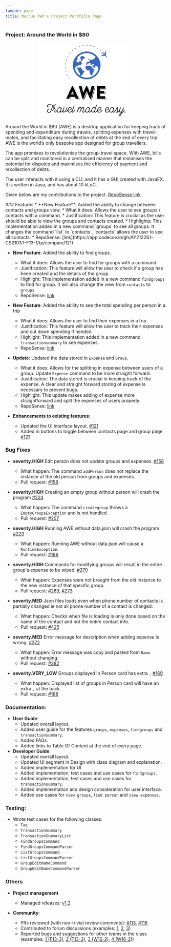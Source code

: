 ```yaml
---
layout: page
title: Marcus Peh's Project Portfolio Page
---
```


### Project: Around the World in $80

<p align="center">
    <img src="../images/awelogo.png" alt="awe logo" width="300" />
</p>

Around the World in $80 (AWE) is a desktop application for keeping track of spending and expenditure during travels, splitting expenses with travel-mates, and facilitating easy recollection of debts at the end of every trip. AWE is the world’s only bespoke app designed for group travellers.

The app promises to revolutionise the group-travel space. With AWE, bills can be split and monitored in a centralised manner that minimises the potential for disputes and maximises the efficiency of payment and recollection of debts.

The user interacts with it using a CLI, and it has a GUI created with JavaFX. It is written in Java, and has about 10 kLoC.

Given below are my contributions to the project. [RepoSense link](https://nus-cs2103-ay2122s1.github.io/tp-dashboard/?search=marcuspeh&sort=groupTitle&sortWithin=title&timeframe=commit&mergegroup=&groupSelect=groupByRepos&breakdown=true&checkedFileTypes=docs~functional-code~test-code~other&since=2021-09-17)

<div style="page-break-after: always;"></div>
### Features
* **New Feature**: Added the ability to change between contacts and groups view.
  * What it does: Allows the user to see groups / contacts with a command.
  * Justification: This feature is crucial as the user should be able to view the groups and contacts created.
  * Highlights: This implementation added in a new command `groups` to see all groups. It changes the command `list` to `contacts`. `contacts` allows the user to see all contacts.
  * RepoSense: [link](https://app.codecov.io/gh/AY2122S1-CS2103T-F13-1/tp/compare/121)
  
* **New Feature**: Added the ability to find groups.
  * What it does: Allows the user to find for groups with a command.
  * Justification: This feature will allow the user to check if a group has been created and the details of the group.
  * Highlight: This implementation added in a new command `findgroups` to find for group. It will also change the view from `contacts` to `groups`.
  * RepoSense: [link](https://app.codecov.io/gh/AY2122S1-CS2103T-F13-1/tp/compare/163)

* **New Feature**: Added the ability to see the total spending per person in a trip
  * What it does: Allows the user to find their expenses in a trip.
  * Justification: This feature will allow the user to track their expenses and cut down spending if needed.
  * Highlight: This implementation added in a new command `transactionsummary` to see expenses.
  * RepoSense: [link](https://app.codecov.io/gh/AY2122S1-CS2103T-F13-1/tp/compare/206)

* **Update**: Updated the data stored in `Expense` and `Group`.
  * What it does: Allows for the splitting in expense between users of a group. Update `Expense` command to be more straight forward.
  * Justification: The data stored is crucial in keeping track of the expense. A clear and straight forward storing of expense is necessary to prevent bugs.
  * Highlight: This update makes adding of expense more straightforward and split the expenses of users properly.
  * RepoSense: [link](https://app.codecov.io/gh/AY2122S1-CS2103T-F13-1/tp/compare/245)

* **Enhancements to existing features**:
  * Updated the UI interface layout. [\#121](https://github.com/AY2122S1-CS2103T-F13-1/tp/pull/121)
  * Added in buttons to toggle between contacts page and group page [\#121](https://github.com/AY2122S1-CS2103T-F13-1/tp/pull/121)

<div style="page-break-after: always;"></div>

### Bug Fixes
* **severity.HIGH** Edit person does not update groups and expenses. [\#158](https://github.com/AY2122S1-CS2103T-F13-1/tp/issues/153)
   * What happen: The command `addPerson` does not replace the instance of the old person from groups and expenses.
   * Pull request: [\#158](https://github.com/AY2122S1-CS2103T-F13-1/tp/pull/158)
   
* **severity.HIGH** Creating an empty group without person will crash the program [\#224](https://github.com/AY2122S1-CS2103T-F13-1/tp/issues/224)
    * What happen: The command `creategroup` throws a `EmptyGroupsException` and is not handled.
    * Pull request: [\#207](https://github.com/AY2122S1-CS2103T-F13-1/tp/pull/207)
    
* **severity.HIGH** Running AWE without data.json will crash the program [\#223](https://github.com/AY2122S1-CS2103T-F13-1/tp/issues/223)
    * What happen: Running AWE without data.json will cause a `RuntimeException`. 
    * Pull request: [\#186](https://github.com/AY2122S1-CS2103T-F13-1/tp/issues/186)
    
* **severity.HIGH** Commands for modifying groups will result in the entire group's expense to be wiped. [\#270](https://github.com/AY2122S1-CS2103T-F13-1/tp/issues/270)
    * What happen: Expenses were not brought from the old instance to the new instance of that specific group.
    * Pull request: [\#269](https://github.com/AY2122S1-CS2103T-F13-1/tp/pull/269), [\#273](https://github.com/AY2122S1-CS2103T-F13-1/tp/pull/273)

* **severity.MED** Json files loads even when phone number of contacts is partially changed ie not all phone number of a contact is changed.
    * What happen: Checks when file is loading is only done based on the name of the contact and not the entire contact info.
    * Pull request: [\#425](https://github.com/AY2122S1-CS2103T-F13-1/tp/pull/425)

* **severity.MED** Error message for description when adding expense is wrong. [\#372](https://github.com/AY2122S1-CS2103T-F13-1/tp/issues/372)
    * What happen: Error message was copy and pasted from `Name` without changing.
    * Pull request: [\#382](https://github.com/AY2122S1-CS2103T-F13-1/tp/pull/382/files#diff-91ad22c2685d5cac2700257474d618c27554371ea585eaf29d2f17d7a66791a0)

* **severity.VERY_LOW** Groups displayed in Person card has extra `,` [\#169](https://github.com/AY2122S1-CS2103T-F13-1/tp/issues/169)
    * What happen: Displayed list of groups in Person card will have an extra `,` at the back.
    * Pull request: [\#188](https://github.com/AY2122S1-CS2103T-F13-1/tp/pull/188)
    
<div style="page-break-after: always;"></div>


### Documentation:
* **User Guide**:
    * Updated overall layout.
    * Added user guide for the features `groups`, `expenses`, `findgroups` and `transactionsummary`.
    * Added FAQs.
    * Added links to Table Of Content at the end of every page.
* **Developer Guide**:
    * Updated overall layout.
    * Updated UI segment in Design with class diagram and explanation.
    * Added implementation for UI
    * Added implementation, test cases  and use cases for `findgroups`.
    * Added implementation, test cases  and use cases for `transactionsummary`.
    * Added implementation and design consideration for user interface.
    * Added use cases for `view groups`, `find person` and `view expenses`.
    
### Testing:
* Wrote test cases for the following classes:
    * `Tag`
    * `TransactionSummary`
    * `TransactionSummaryList`
    * `FindGroupsCommand`
    * `FindGroupsCommandParser`
    * `ListGroupsCommand`
    * `ListGroupsCommandParser`
    * `GroupEditNameCommand`
    * `GroupEditNameCommandParser`
    
<div style="page-break-after: always;"></div>

### Others
* **Project management**
  * Managed releases: [v1.2](https://github.com/AY2122S1-CS2103T-F13-1/tp/releases/tag/v1.2)

* **Community**:
  * PRs reviewed (with non-trivial review comments): [\#113](https://github.com/AY2122S1-CS2103T-F13-1/tp/pull/113), [\#116](https://github.com/AY2122S1-CS2103T-F13-1/tp/pull/116)
  * Contributed to forum discussions (examples: [1](https://github.com/nus-cs2103-AY2122S1/forum/issues/328), [2](https://github.com/nus-cs2103-AY2122S1/forum/issues/9), [3](https://github.com/nus-cs2103-AY2122S1/forum/issues/11))
  * Reported bugs and suggestions for other teams in the class (examples: [1 (F13-3)](https://github.com/AY2122S1-CS2103T-F13-3/tp/issues/332), [2 (F13-3)](https://github.com/AY2122S1-CS2103T-F13-3/tp/issues/328), [3 (W16-2)](https://github.com/AY2122S1-CS2103T-W16-2/tp/issues/216), [4 (W16-2)](https://github.com/AY2122S1-CS2103T-W16-2/tp/issues/224))
